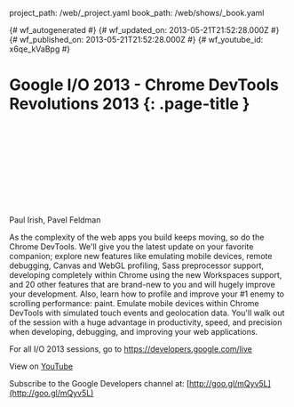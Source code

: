 project_path: /web/_project.yaml
book_path: /web/shows/_book.yaml

{# wf_autogenerated #}
{# wf_updated_on: 2013-05-21T21:52:28.000Z #}
{# wf_published_on: 2013-05-21T21:52:28.000Z #}
{# wf_youtube_id: x6qe_kVaBpg #}

# Google I/O 2013 - Chrome DevTools Revolutions 2013 {: .page-title }


<div class="video-wrapper">
  <iframe class="devsite-embedded-youtube-video" data-video-id="x6qe_kVaBpg"
          data-autohide="1" data-showinfo="0" frameborder="0" allowfullscreen>
  </iframe>
</div>

Paul Irish, Pavel Feldman 

As the complexity of the web apps you build keeps moving, so do the Chrome DevTools.  We&#x27;ll give you the latest update on your favorite companion; explore new features like emulating mobile devices, remote debugging, Canvas and WebGL profiling, Sass preprocessor support, developing completely within Chrome using the new Workspaces support, and 20 other features that are brand-new to you and will hugely improve your development. Also, learn how to profile and improve your #1 enemy to scrolling performance: paint. Emulate mobile devices within Chrome DevTools with simulated touch events and geolocation data. You&#x27;ll walk out of the session with a huge advantage in productivity, speed, and precision when developing, debugging, and improving your web applications.

For all I/O 2013 sessions, go to https://developers.google.com/live

View on [YouTube](https://youtu.be/x6qe_kVaBpg)

Subscribe to the Google Developers channel at: [http://goo.gl/mQyv5L](http://goo.gl/mQyv5L)

